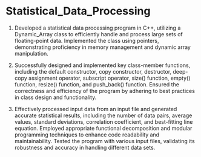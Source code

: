 # Statistical_Data_Processing
1) Developed a statistical data processing program in C++, utilizing a Dynamic_Array class to efficiently handle and process large sets
 of floating-point data. Implemented the class using pointers, demonstrating proficiency in memory management and dynamic array manipulation. 
 
2) Successfully designed and implemented key class-member functions, including the default constructor, copy constructor, destructor, deep-copy 
assignment operator, subscript operator, size() function, empty() function, resize() function, and push_back() function. Ensured the correctness 
and efficiency of the program by adhering to best practices in class design and functionality. 

3) Effectively processed input data from an input file and generated accurate statistical results, including the number of data pairs, average values, standard deviations, correlation coefficient, and best-fitting line equation. Employed appropriate functional decomposition and modular programming techniques to enhance code readability and maintainability. Tested the program with various input files, validating its robustness and accuracy in handling different data sets.
